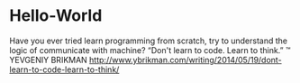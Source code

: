 # Hello-World
Have you ever tried learn programming from scratch,
try to understand the logic of communicate with machine?
“Don't learn to code. Learn to think.”
™ YEVGENIY BRIKMAN
http://www.ybrikman.com/writing/2014/05/19/dont-learn-to-code-learn-to-think/
